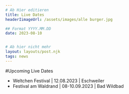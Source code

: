 ```yaml
---
# Ab Hier editieren
title: Live Dates
headerIimageUrl: /assets/images/alle burger.jpg

## Format YYYY.MM.DD
date: 2023-08-10


# Ab hier nicht mehr
layout: layouts/post.njk
tags: news
---
```


#Upcoming Live Dates
- Weltchen Festival | 12.08.2023 | Eschweiler
- Festival am Waldrand | 08-10.09.2023 | Bad Wildbad